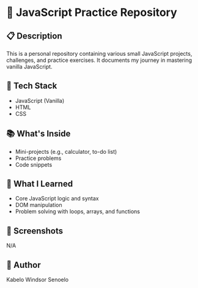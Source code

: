 # 📂 JavaScript Practice Repository

## 📋 Description
This is a personal repository containing various small JavaScript projects, challenges, and practice exercises. It documents my journey in mastering vanilla JavaScript.

## 🔧 Tech Stack
- JavaScript (Vanilla)
- HTML
- CSS

## 📚 What's Inside
- Mini-projects (e.g., calculator, to-do list)
- Practice problems
- Code snippets

## 🧠 What I Learned
- Core JavaScript logic and syntax
- DOM manipulation
- Problem solving with loops, arrays, and functions

## 📸 Screenshots
N/A

## 👤 Author
Kabelo Windsor Senoelo
